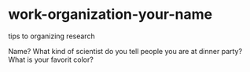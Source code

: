 # work-organization-your-name
tips to organizing research

Name?
What kind of scientist do you tell people you are at dinner party?
What is your favorit color? 

